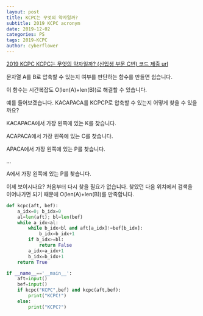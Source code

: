 ```yaml
---
layout: post
title: KCPC는 무엇의 약자일까?
subtitle: 2019 KCPC acronym
date: 2019-12-02
categories: PS
tags: 2019-KCPC
author: cyberflower
---
```


[2019 KCPC KCPC는 무엇의 약자일까? (신입생 부문 C번) 코드 제출 url](https://kcpc19.contest.codeforces.com/group/YxujPqBpFr/contest/261386/problem/C)

문자열 A를 B로 압축할 수 있는지 여부를 판단하는 함수를 만들면 쉽습니다.

이 함수는 시간복잡도 O(len(A)+len(B))로 해결할 수 있습니다.

예를 들어보겠습니다. KACAPACA를 KCPCP로 압축할 수 있는지 어떻게 찾을 수 있을까요?

KACAPACA에서 가장 왼쪽에 있는 K를 찾습니다.

ACAPACA에서 가장 왼쪽에 있는 C를 찾습니다.

APACA에서 가장 왼쪽에 있는 P를 찾습니다.

...

A에서 가장 왼쪽에 있는 P를 찾습니다.

이제 보이시나요? 처음부터 다시 찾을 필요가 없습니다. 찾았던 다음 위치에서 검색을 이어나가면 되기 때문에 O(len(A)+len(B))를 만족합니다.

```python
def kcpc(aft, bef):
    a_idx=0; b_idx=0
    al=len(aft); bl=len(bef)
    while a_idx<al:
        while b_idx<bl and aft[a_idx]!=bef[b_idx]:
            b_idx=b_idx+1
        if b_idx>=bl:
            return False
        a_idx=a_idx+1
        b_idx=b_idx+1
    return True

if __name__=='__main__':
    aft=input()
    bef=input()
    if kcpc("KCPC",bef) and kcpc(aft,bef):
        print("KCPC!")
    else:
        print("KCPC?")
```
